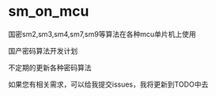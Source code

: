 # sm_on_mcu
国密sm2,sm3,sm4,sm7,sm9等算法在各种mcu单片机上使用

国产密码算法开发计划

不定期的更新各种密码算法

如果您有相关需求，可以给我提交issues，我将更新到TODO中去
